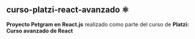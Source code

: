 ## curso-platzi-react-avanzado ⚛️

**Proyecto Petgram en React.js** realizado como parte del curso de **Platzi: Curso avanzado de React**

